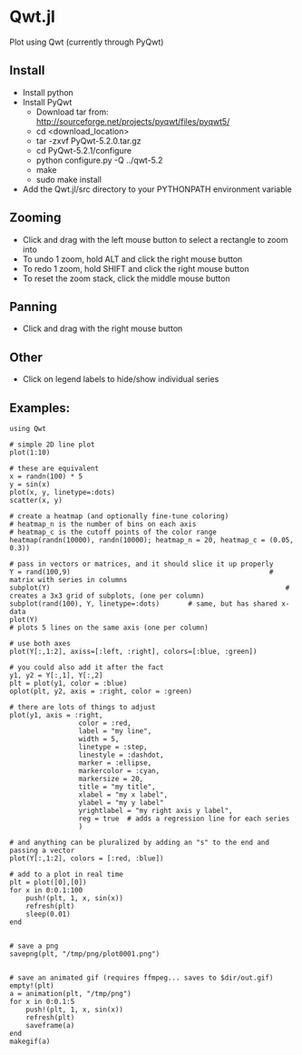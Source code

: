 # Qwt.jl
Plot using Qwt (currently through PyQwt)

## Install

- Install python
- Install PyQwt
  - Download tar from: http://sourceforge.net/projects/pyqwt/files/pyqwt5/
  - cd <download_location>
  - tar -zxvf PyQwt-5.2.0.tar.gz
  - cd PyQwt-5.2.1/configure
  - python configure.py -Q ../qwt-5.2
  - make
  - sudo make install
- Add the Qwt.jl/src directory to your PYTHONPATH environment variable


## Zooming
- Click and drag with the left mouse button to select a rectangle to zoom into
- To undo 1 zoom, hold ALT and click the right mouse button
- To redo 1 zoom, hold SHIFT and click the right mouse button
- To reset the zoom stack, click the middle mouse button

## Panning
- Click and drag with the right mouse button

## Other

- Click on legend labels to hide/show individual series


## Examples:

```
using Qwt

# simple 2D line plot
plot(1:10)

# these are equivalent
x = randn(100) * 5
y = sin(x)
plot(x, y, linetype=:dots)
scatter(x, y)

# create a heatmap (and optionally fine-tune coloring)
# heatmap_n is the number of bins on each axis
# heatmap_c is the cutoff points of the color range
heatmap(randn(10000), randn(10000); heatmap_n = 20, heatmap_c = (0.05, 0.3))

# pass in vectors or matrices, and it should slice it up properly
Y = rand(100,9)  												# matrix with series in columns
subplot(Y) 															# creates a 3x3 grid of subplots, (one per column)
subplot(rand(100), Y, linetype=:dots)		# same, but has shared x-data
plot(Y)																	# plots 5 lines on the same axis (one per column)

# use both axes
plot(Y[:,1:2], axiss=[:left, :right], colors=[:blue, :green])

# you could also add it after the fact
y1, y2 = Y[:,1], Y[:,2]
plt = plot(y1, color = :blue)
oplot(plt, y2, axis = :right, color = :green)

# there are lots of things to adjust
plot(y1, axis = :right,
				 color = :red,
				 label = "my line",
				 width = 5,
				 linetype = :step,
				 linestyle = :dashdot,
				 marker = :ellipse,
				 markercolor = :cyan,
				 markersize = 20,
				 title = "my title",
				 xlabel = "my x label",
				 ylabel = "my y label"
				 yrightlabel = "my right axis y label",
				 reg = true  # adds a regression line for each series
				 ) 

# and anything can be pluralized by adding an "s" to the end and passing a vector
plot(Y[:,1:2], colors = [:red, :blue])

# add to a plot in real time
plt = plot([0],[0])
for x in 0:0.1:100
	push!(plt, 1, x, sin(x))
	refresh(plt)
	sleep(0.01)
end


# save a png
savepng(plt, "/tmp/png/plot0001.png")


# save an animated gif (requires ffmpeg... saves to $dir/out.gif)
empty!(plt)
a = animation(plt, "/tmp/png")
for x in 0:0.1:5
	push!(plt, 1, x, sin(x))
	refresh(plt)
	saveframe(a)
end
makegif(a)

```
